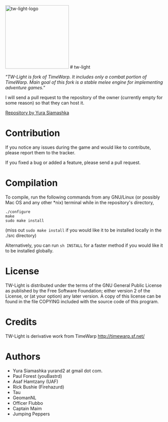 <img alt="tw-light-logo" src="https://a.uguu.se/GP7NywHbHEoV_tw-light.svg" width="200px"/>
# tw-light

*"TW-Light is fork of TimeWarp. It includes only a combat portion
of TimeWarp. Main goal of this fork is a stable melee engine
for implementing adventure games."*

I will send a pull request to the repository of the owner (currently empty for some reason) so that they can host it.

[Repository by Yura Siamashka](https://github.com/Yurand/tw-light)

Contribution
============

If you notice any issues during the game and would like to contribute, 
please report them to the tracker.

If you fixed a bug or added a feature, please send a pull request.

Compilation
===========

To compile, run the following commands from any GNU/Linux (or 
possibly Mac OS and any other *nix) terminal while in the 
repository's directory,

```
./configure
make
sudo make install
```

(miss out `sudo make install` if you would like it to be installed 
locally in the ./src directory)
  
Alternatively, you can run `sh INSTALL` for a faster method if you would 
like it to be installed globally.  

License
=======

TW-Light is distributed under the terms of the GNU General Public License
as published by the Free Software Foundation; either version 2 of the
License, or (at your option) any later version. A copy of this license
can be found in the file COPYING included with the source code of this
program.

Credits
=======

TW-Light is derivative work from TimeWarp http://timewarp.sf.net/

Authors
=======

 * Yura Siamashka yurand2 at gmail dot com.
 * Paul Forest (youBastrd)
 * Asaf Hamtzany (UAF)
 * Rick Bushie (Firehazurd)
 * Tau
 * GeomanNL
 * Officer Flubbo
 * Captain Maim
 * Jumping Peppers
